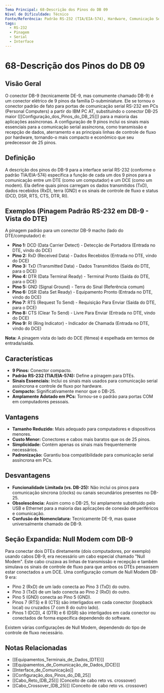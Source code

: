```yaml
---
Tema Principal: 68-Descrição dos Pinos do DB 09
Nível de Dificuldade: Técnico
Fonte/Referência: Padrão RS-232 (TIA/EIA-574), Hardware, Comunicação Serial
tags:
  - RS-232
  - Pinagem
  - Serial
  - Interface
---
```


# 68-Descrição dos Pinos do DB 09

## Visão Geral

O conector DB-9 (tecnicamente DE-9, mas comumente chamado DB-9) é um conector elétrico de 9 pinos da família D-subminiature. Ele se tornou o conector padrão de fato para portas de comunicação serial RS-232 em PCs (Personal Computers) a partir do IBM PC AT, substituindo o conector DB-25 maior ([[Configuração_dos_Pinos_do_DB_25]]) para a maioria das aplicações assíncronas. A configuração de 9 pinos inclui os sinais mais essenciais para a comunicação serial assíncrona, como transmissão e recepção de dados, aterramento e as principais linhas de controle de fluxo por hardware, tornando-o mais compacto e econômico que seu predecessor de 25 pinos.

## Definição

A descrição dos pinos do DB-9 para a interface serial RS-232 (conforme o padrão TIA/EIA-574) especifica a função de cada um dos 9 pinos para a comunicação entre um DTE (como um computador) e um DCE (como um modem). Ela define quais pinos carregam os dados transmitidos (TxD), dados recebidos (RxD), terra (GND) e os sinais de controle de fluxo e status (DCD, DSR, RTS, CTS, DTR, RI).

## Exemplos (Pinagem Padrão RS-232 em DB-9 - Vista do DTE)

A pinagem padrão para um conector DB-9 macho (lado do DTE/computador) é:

*   **Pino 1:** DCD (Data Carrier Detect) - Detecção de Portadora (Entrada no DTE, vindo do DCE)
*   **Pino 2:** RxD (Received Data) - Dados Recebidos (Entrada no DTE, vindo do DCE)
*   **Pino 3:** TxD (Transmitted Data) - Dados Transmitidos (Saída do DTE, para o DCE)
*   **Pino 4:** DTR (Data Terminal Ready) - Terminal Pronto (Saída do DTE, para o DCE)
*   **Pino 5:** GND (Signal Ground) - Terra do Sinal (Referência comum)
*   **Pino 6:** DSR (Data Set Ready) - Equipamento Pronto (Entrada no DTE, vindo do DCE)
*   **Pino 7:** RTS (Request To Send) - Requisição Para Enviar (Saída do DTE, para o DCE)
*   **Pino 8:** CTS (Clear To Send) - Livre Para Enviar (Entrada no DTE, vindo do DCE)
*   **Pino 9:** RI (Ring Indicator) - Indicador de Chamada (Entrada no DTE, vindo do DCE)

**Nota:** A pinagem vista do lado do DCE (fêmea) é espelhada em termos de entrada/saída.

## Características

*   **9 Pinos:** Conector compacto.
*   **Padrão RS-232 (TIA/EIA-574):** Define a pinagem para DTEs.
*   **Sinais Essenciais:** Inclui os sinais mais usados para comunicação serial assíncrona e controle de fluxo por hardware.
*   **Compacto:** Significativamente menor que o DB-25.
*   **Amplamente Adotado em PCs:** Tornou-se o padrão para portas COM em computadores pessoais.

## Vantagens

*   **Tamanho Reduzido:** Mais adequado para computadores e dispositivos menores.
*   **Custo Menor:** Conectores e cabos mais baratos que os de 25 pinos.
*   **Simplicidade:** Contém apenas os sinais mais frequentemente necessários.
*   **Padronização:** Garantiu boa compatibilidade para comunicação serial assíncrona em PCs.

## Desvantagens

*   **Funcionalidade Limitada (vs. DB-25):** Não inclui os pinos para comunicação síncrona (clocks) ou canais secundários presentes no DB-25.
*   **Obsolescência:** Assim como o DB-25, foi amplamente substituído pelo USB e Ethernet para a maioria das aplicações de conexão de periféricos e comunicação.
*   **Confusão de Nomenclatura:** Tecnicamente DE-9, mas quase universalmente chamado de DB-9.

## Seção Expandida: Null Modem com DB-9

Para conectar dois DTEs diretamente (dois computadores, por exemplo) usando cabos DB-9, era necessário um cabo especial chamado "Null Modem". Este cabo cruzava as linhas de transmissão e recepção e também simulava os sinais de controle de fluxo para que ambos os DTEs pensassem estar conectados a um DCE. Uma configuração comum de Null Modem DB-9 era:

*   Pino 2 (RxD) de um lado conecta ao Pino 3 (TxD) do outro.
*   Pino 3 (TxD) de um lado conecta ao Pino 2 (RxD) do outro.
*   Pino 5 (GND) conecta ao Pino 5 (GND).
*   Pinos 7 (RTS) e 8 (CTS) são interligados em cada conector (loopback local) ou cruzados (7 com 8 do outro lado).
*   Pinos 1 (DCD), 4 (DTR) e 6 (DSR) são interligados em cada conector ou conectados de forma específica dependendo do software.

Existem várias configurações de Null Modem, dependendo do tipo de controle de fluxo necessário.

## Notas Relacionadas

*   [[Equipamentos_Terminais_de_Dados_(DTE)]]
*   [[Equipamentos_de_Comunicação_de_Dados_(DCE)]]
*   [[Interface_de_Comunicação]]
*   [[Configuração_dos_Pinos_do_DB_25]]
*   [[Cabo_Reto_(DB_25)]] (Conceito de cabo reto vs. crossover)
*   [[Cabo_Crossover_(DB_25)]] (Conceito de cabo reto vs. crossover)
